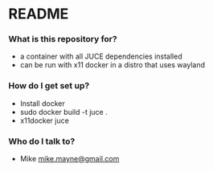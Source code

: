 # README #

### What is this repository for? ###

* a container with all JUCE dependencies installed
* can be run with x11 docker in a distro that uses wayland

### How do I get set up? ###

* Install docker
* sudo docker build -t juce .
* x11docker juce

### Who do I talk to? ###

* Mike mike.mayne@gmail.com